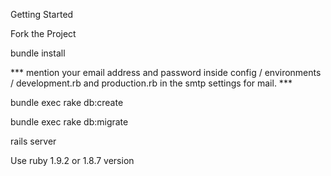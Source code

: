 Getting Started

Fork the Project

bundle install

*** mention your email address and password inside config / environments / development.rb and production.rb
in the smtp settings for mail. ***

bundle exec rake db:create

bundle exec rake db:migrate

rails server

Use ruby 1.9.2 or 1.8.7 version